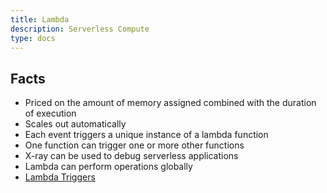 ```yaml
---
title: Lambda
description: Serverless Compute
type: docs
---
```


## Facts

* Priced on the amount of memory assigned combined with the duration of execution
* Scales out automatically
* Each event triggers a unique instance of a lambda function
* One function can trigger one or more other functions
* X-ray can be used to debug serverless applications
* Lambda can perform operations globally
* [Lambda Triggers](https://docs.aws.amazon.com/lambda/latest/dg/lambda-services.html#intro-core-components-event-sources)